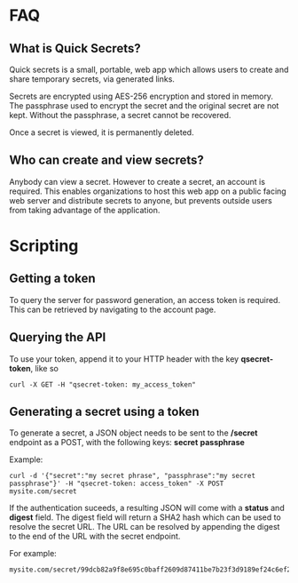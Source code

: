 # FAQ

## What is Quick Secrets?
Quick secrets is a small, portable, web app which allows users to create and share temporary secrets, via generated links.  

Secrets are encrypted using AES-256 encryption and stored in memory. The passphrase used to encrypt the secret and the original secret are not kept. Without the passphrase, a secret cannot be recovered.

Once a secret is viewed, it is permanently deleted. 

## Who can create and view secrets?
Anybody can view a secret. However to create a secret, an account is required. This enables organizations to host this web app on a public facing web server and distribute secrets to anyone, but prevents outside users from taking advantage of the application.

# Scripting

## Getting a token
To query the server for password generation, an access token is required. This can be retrieved by navigating to the account page.  

## Querying the API
To use your token, append it to your HTTP header with the key **qsecret-token**, like so

```
curl -X GET -H "qsecret-token: my_access_token"
```

## Generating a secret using a token
To generate a secret, a JSON object needs to be sent to the **/secret** endpoint as a POST, with the following keys:
**secret**
**passphrase**

Example:  
```
curl -d '{"secret":"my secret phrase", "passphrase":"my secret passphrase"}' -H "qsecret-token: access_token" -X POST mysite.com/secret
```

If the authentication suceeds, a resulting JSON will come with a **status** and **digest** field. The digest field will return a SHA2 hash which can be used to resolve the secret URL. The URL can be resolved by appending the digest to the end of the URL with the secret endpoint.  

For example:  
```
mysite.com/secret/99dcb82a9f8e695c0baff2609d87411be7b23f3d9189ef24c6ef29a80ea512c3
```
